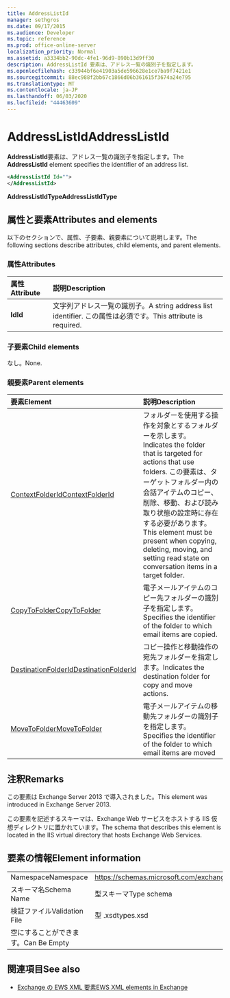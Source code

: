 ```yaml
---
title: AddressListId
manager: sethgros
ms.date: 09/17/2015
ms.audience: Developer
ms.topic: reference
ms.prod: office-online-server
localization_priority: Normal
ms.assetid: a3334bb2-90dc-4fe1-96d9-890b13d9ff30
description: AddressListId 要素は、アドレス一覧の識別子を指定します。
ms.openlocfilehash: c33944bf6e41903a5de596628e1ce7ba9f7421e1
ms.sourcegitcommit: 88ec988f2bb67c1866d06b361615f3674a24e795
ms.translationtype: MT
ms.contentlocale: ja-JP
ms.lasthandoff: 06/03/2020
ms.locfileid: "44463609"
---
```

# <a name="addresslistid"></a><span data-ttu-id="1f6a5-103">AddressListId</span><span class="sxs-lookup"><span data-stu-id="1f6a5-103">AddressListId</span></span>

<span data-ttu-id="1f6a5-104">**AddressListId**要素は、アドレス一覧の識別子を指定します。</span><span class="sxs-lookup"><span data-stu-id="1f6a5-104">The **AddressListId** element specifies the identifier of an address list.</span></span> 
  
```XML
<AddressListId Id="">
</AddressListId>
```

 <span data-ttu-id="1f6a5-105">**AddressListIdType**</span><span class="sxs-lookup"><span data-stu-id="1f6a5-105">**AddressListIdType**</span></span>
## <a name="attributes-and-elements"></a><span data-ttu-id="1f6a5-106">属性と要素</span><span class="sxs-lookup"><span data-stu-id="1f6a5-106">Attributes and elements</span></span>

<span data-ttu-id="1f6a5-107">以下のセクションで、属性、子要素、親要素について説明します。</span><span class="sxs-lookup"><span data-stu-id="1f6a5-107">The following sections describe attributes, child elements, and parent elements.</span></span>
  
### <a name="attributes"></a><span data-ttu-id="1f6a5-108">属性</span><span class="sxs-lookup"><span data-stu-id="1f6a5-108">Attributes</span></span>

|<span data-ttu-id="1f6a5-109">**属性**</span><span class="sxs-lookup"><span data-stu-id="1f6a5-109">**Attribute**</span></span>|<span data-ttu-id="1f6a5-110">**説明**</span><span class="sxs-lookup"><span data-stu-id="1f6a5-110">**Description**</span></span>|
|:-----|:-----|
|<span data-ttu-id="1f6a5-111">**Id**</span><span class="sxs-lookup"><span data-stu-id="1f6a5-111">**Id**</span></span> <br/> |<span data-ttu-id="1f6a5-112">文字列アドレス一覧の識別子。</span><span class="sxs-lookup"><span data-stu-id="1f6a5-112">A string address list identifier.</span></span> <span data-ttu-id="1f6a5-113">この属性は必須です。</span><span class="sxs-lookup"><span data-stu-id="1f6a5-113">This attribute is required.</span></span>  <br/> |
   
### <a name="child-elements"></a><span data-ttu-id="1f6a5-114">子要素</span><span class="sxs-lookup"><span data-stu-id="1f6a5-114">Child elements</span></span>

<span data-ttu-id="1f6a5-115">なし。</span><span class="sxs-lookup"><span data-stu-id="1f6a5-115">None.</span></span>
  
### <a name="parent-elements"></a><span data-ttu-id="1f6a5-116">親要素</span><span class="sxs-lookup"><span data-stu-id="1f6a5-116">Parent elements</span></span>

|<span data-ttu-id="1f6a5-117">**要素**</span><span class="sxs-lookup"><span data-stu-id="1f6a5-117">**Element**</span></span>|<span data-ttu-id="1f6a5-118">**説明**</span><span class="sxs-lookup"><span data-stu-id="1f6a5-118">**Description**</span></span>|
|:-----|:-----|
|[<span data-ttu-id="1f6a5-119">ContextFolderId</span><span class="sxs-lookup"><span data-stu-id="1f6a5-119">ContextFolderId</span></span>](contextfolderid.md) <br/> |<span data-ttu-id="1f6a5-120">フォルダーを使用する操作を対象とするフォルダーを示します。</span><span class="sxs-lookup"><span data-stu-id="1f6a5-120">Indicates the folder that is targeted for actions that use folders.</span></span> <span data-ttu-id="1f6a5-121">この要素は、ターゲットフォルダー内の会話アイテムのコピー、削除、移動、および読み取り状態の設定時に存在する必要があります。</span><span class="sxs-lookup"><span data-stu-id="1f6a5-121">This element must be present when copying, deleting, moving, and setting read state on conversation items in a target folder.</span></span>  <br/> |
|[<span data-ttu-id="1f6a5-122">CopyToFolder</span><span class="sxs-lookup"><span data-stu-id="1f6a5-122">CopyToFolder</span></span>](copytofolder.md) <br/> |<span data-ttu-id="1f6a5-123">電子メールアイテムのコピー先フォルダーの識別子を指定します。</span><span class="sxs-lookup"><span data-stu-id="1f6a5-123">Specifies the identifier of the folder to which email items are copied.</span></span>  <br/> |
|[<span data-ttu-id="1f6a5-124">DestinationFolderId</span><span class="sxs-lookup"><span data-stu-id="1f6a5-124">DestinationFolderId</span></span>](destinationfolderid.md) <br/> |<span data-ttu-id="1f6a5-125">コピー操作と移動操作の宛先フォルダーを指定します。</span><span class="sxs-lookup"><span data-stu-id="1f6a5-125">Indicates the destination folder for copy and move actions.</span></span>  <br/> |
|[<span data-ttu-id="1f6a5-126">MoveToFolder</span><span class="sxs-lookup"><span data-stu-id="1f6a5-126">MoveToFolder</span></span>](movetofolder.md) <br/> |<span data-ttu-id="1f6a5-127">電子メールアイテムの移動先フォルダーの識別子を指定します。</span><span class="sxs-lookup"><span data-stu-id="1f6a5-127">Specifies the identifier of the folder to which email items are moved</span></span>  <br/> |
   
## <a name="remarks"></a><span data-ttu-id="1f6a5-128">注釈</span><span class="sxs-lookup"><span data-stu-id="1f6a5-128">Remarks</span></span>

<span data-ttu-id="1f6a5-129">この要素は Exchange Server 2013 で導入されました。</span><span class="sxs-lookup"><span data-stu-id="1f6a5-129">This element was introduced in Exchange Server 2013.</span></span>
  
<span data-ttu-id="1f6a5-130">この要素を記述するスキーマは、Exchange Web サービスをホストする IIS 仮想ディレクトリに置かれています。</span><span class="sxs-lookup"><span data-stu-id="1f6a5-130">The schema that describes this element is located in the IIS virtual directory that hosts Exchange Web Services.</span></span>
  
## <a name="element-information"></a><span data-ttu-id="1f6a5-131">要素の情報</span><span class="sxs-lookup"><span data-stu-id="1f6a5-131">Element information</span></span>

|||
|:-----|:-----|
|<span data-ttu-id="1f6a5-132">Namespace</span><span class="sxs-lookup"><span data-stu-id="1f6a5-132">Namespace</span></span>  <br/> |https://schemas.microsoft.com/exchange/services/2006/types  <br/> |
|<span data-ttu-id="1f6a5-133">スキーマ名</span><span class="sxs-lookup"><span data-stu-id="1f6a5-133">Schema Name</span></span>  <br/> |<span data-ttu-id="1f6a5-134">型スキーマ</span><span class="sxs-lookup"><span data-stu-id="1f6a5-134">Type schema</span></span>  <br/> |
|<span data-ttu-id="1f6a5-135">検証ファイル</span><span class="sxs-lookup"><span data-stu-id="1f6a5-135">Validation File</span></span>  <br/> |<span data-ttu-id="1f6a5-136">型 .xsd</span><span class="sxs-lookup"><span data-stu-id="1f6a5-136">types.xsd</span></span>  <br/> |
|<span data-ttu-id="1f6a5-137">空にすることができます。</span><span class="sxs-lookup"><span data-stu-id="1f6a5-137">Can Be Empty</span></span>  <br/> ||
   
## <a name="see-also"></a><span data-ttu-id="1f6a5-138">関連項目</span><span class="sxs-lookup"><span data-stu-id="1f6a5-138">See also</span></span>

- [<span data-ttu-id="1f6a5-139">Exchange の EWS XML 要素</span><span class="sxs-lookup"><span data-stu-id="1f6a5-139">EWS XML elements in Exchange</span></span>](ews-xml-elements-in-exchange.md)

